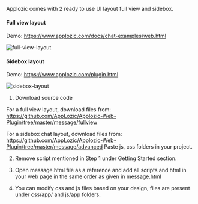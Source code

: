 Applozic comes with 2 ready to use UI layout full view and sidebox.

#### Full view layout

Demo: https://www.applozic.com/docs/chat-examples/web.html


![full-view-layout](https://raw.githubusercontent.com/AppLozic/Applozic-Web-Plugin/master/message/fullview/fullview.png)     




#### Sidebox layout

Demo: https://www.applozic.com/plugin.html


![sidebox-layout](https://raw.githubusercontent.com/AppLozic/Applozic-Web-Plugin/master/message/advanced/sidebox.png)     


1. Download source code

For a full view layout, download files from:
https://github.com/AppLozic/Applozic-Web-Plugin/tree/master/message/fullview

For a sidebox chat layout, download files from: https://github.com/AppLozic/Applozic-Web-Plugin/tree/master/message/advanced
Paste js, css folders in your project.

2. Remove script mentioned in Step 1 under Getting Started section.

3. Open message.html file as a reference and add all scripts and html in your web page in the same order as given in message.html

4. You can modify css and js files based on your design, files are present under css/app/ and js/app folders.


 
